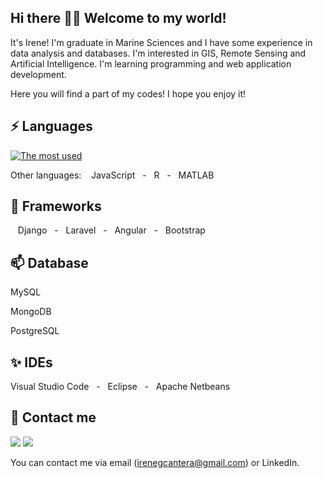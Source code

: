 ## Hi there 👋🔭 Welcome to my world!
It's Irene! I'm graduate in Marine Sciences and I have some experience in data analysis and databases. I'm interested in GIS, Remote Sensing and Artificial Intelligence. I'm learning programming and web application development.

Here you will find a part of my codes! I hope you enjoy it!

## ⚡ Languages

[![The most used](https://github-readme-stats.vercel.app/api/top-langs/?username=irenegcantera&theme=vue&layout=compact&langs_count=8&hide=hack,shell)](https://github.com/irenegcantera/github-readme-stats)

Other languages: &nbsp;&nbsp;&nbsp;JavaScript&nbsp;&nbsp;&nbsp;-&nbsp;&nbsp;&nbsp;R&nbsp;&nbsp;&nbsp;-&nbsp;&nbsp;&nbsp;MATLAB

## 🌱 Frameworks

&nbsp;&nbsp;&nbsp;Django&nbsp;&nbsp;&nbsp;-&nbsp;&nbsp;&nbsp;Laravel&nbsp;&nbsp;&nbsp;-&nbsp;&nbsp;&nbsp;Angular&nbsp;&nbsp;&nbsp;-&nbsp;&nbsp;&nbsp;Bootstrap

## 📫 Database

MySQL

MongoDB

PostgreSQL

## ✨ IDEs

Visual Studio Code&nbsp;&nbsp;&nbsp;-&nbsp;&nbsp;&nbsp;Eclipse&nbsp;&nbsp;&nbsp;-&nbsp;&nbsp;&nbsp;Apache Netbeans


## 💬 Contact me 

<a href="https://www.linkedin.com/in/irenegcantera/"><img src="https://img.shields.io/badge/LinkedIn-0077B5?style=for-the-badge&logo=linkedin&logoColor=white"/></a>
<a href="https://twitter.com/irenegcantera"><img src="https://img.shields.io/badge/Twitter-1DA1F2?style=for-the-badge&logo=twitter&logoColor=white"/></a>

You can contact me via email (irenegcantera@gmail.com) or LinkedIn.

<!--
[![The most used](https://github-readme-stats.vercel.app/api/top-langs/?username=irenegcantera&theme=vue)](https://github.com/irenegcantera/github-readme-stats)
[![The most used](https://github-readme-stats.vercel.app/api/top-langs/?username=irenegcantera&theme=vue&layout=compact&langs_count=8)](https://github.com/irenegcantera/github-readme-stats)
[![The most used](https://github-readme-stats.vercel.app/api/top-langs/?username=irenegcantera&theme=vue&layout=compact&langs_count=10)](https://github.com/irenegcantera/github-readme-stats)

**irenegcantera/irenegcantera** is a ✨ _special_ ✨ repository because its `README.md` (this file) appears on your GitHub profile.
&nbsp;&nbsp;&nbsp;-&nbsp;&nbsp;&nbsp;Spring Boot&nbsp;&nbsp;&nbsp;-&nbsp;&nbsp;&nbsp;Vue.js
Here are some ideas to get you started:

- 🔭 I’m currently working on ...
- 🌱 I’m currently learning ...
- 👯 I’m looking to collaborate on ...
- 🤔 I’m looking for help with ...
- 💬 Ask me about ...
- 📫 How to reach me: ...
- 😄 Pronouns: ...
- ⚡ Fun fact: ...
-->
